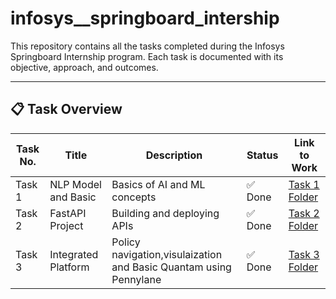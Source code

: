 # infosys__springboard_intership

This repository contains all the tasks completed during the Infosys Springboard Internship program. Each task is documented with its objective, approach, and outcomes.

---

## 📋 Task Overview

| Task No. | Title                         | Description                                      | Status   | Link to Work |
|---------|--------------------------------|--------------------------------------------------|----------|--------------|
| Task 1  | NLP Model and Basic            | Basics of AI and ML concepts                     | ✅ Done   | [Task 1 Folder](./task_1) |
| Task 2  | FastAPI Project                | Building and deploying APIs                      | ✅ Done | [Task 2 Folder](./task_2) |
| Task 3  | Integrated Platform           | Policy navigation,visulaization and Basic Quantam using Pennylane              | ✅ Done   | [Task 3 Folder](./) |


